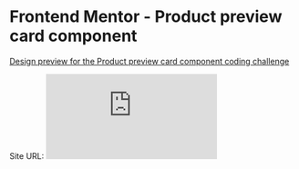 # Frontend Mentor - Product preview card component

[Design preview for the Product preview card component coding challenge](design/desktop-preview.jpg)

Site URL: ![Frontend Mentor on Product preview card component](https://frontendmentor-challenges-romariodev.netlify.app/product-preview-card-component/index.html)
